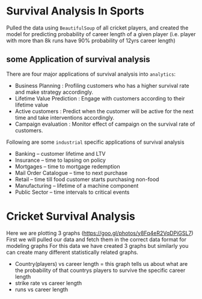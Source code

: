 # Survival Analysis In Sports

Pulled the data using `BeautifulSoup` of all cricket players, and created the model for predicting probability of career length of a given player
(i.e. player with more than 8k runs have 90% probability of 12yrs career length)

## some Application of survival analysis

There are four major applications of survival analysis into `analytics`:
- Business Planning : Profiling customers who has a higher survival rate and make strategy accordingly.
- Lifetime Value Prediction : Engage with customers according to their lifetime value
- Active customers : Predict when the customer will be active for the next time and take interventions accordingly.
- Campaign evaluation : Monitor effect of campaign on the survival rate of customers.

Following are some `industrial` specific applications of survival analysis
- Banking – customer lifetime and LTV
- Insurance – time to lapsing on policy
- Mortgages – time to mortgage redemption
- Mail Order Catalogue – time to next purchase
- Retail – time till food customer starts purchasing non-food
- Manufacturing – lifetime of a machine component
- Public Sector – time intervals to critical events


# Cricket Survival Analysis

Here we are plotting 3 graphs (https://goo.gl/photos/y8Fq4eR2VqDPiGSL7) 
First we will pulled our data and fetch them in the correct data format for modeling graphs
For this data we have created 3 graphs but similarly you can create many different statistically related graphs. 

- Country(players) vs career length = this graph tells us about what are the probability of that countrys players
to survive the specific career length
- strike rate vs career length
- runs vs career length
